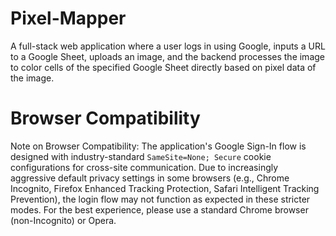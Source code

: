 # Pixel-Mapper

A full-stack web application where a user logs in using Google, inputs a URL to a Google Sheet, uploads an image, and the backend processes the image to color cells of the specified Google Sheet directly based on pixel data of the image.

# Browser Compatibility

Note on Browser Compatibility: The application's Google Sign-In flow is designed with industry-standard `SameSite=None; Secure` cookie configurations for cross-site communication. Due to increasingly aggressive default privacy settings in some browsers (e.g., Chrome Incognito, Firefox Enhanced Tracking Protection, Safari Intelligent Tracking Prevention), the login flow may not function as expected in these stricter modes. For the best experience, please use a standard Chrome browser (non-Incognito) or Opera.
